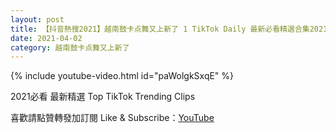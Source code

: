 ```yaml
---
layout: post
title: 【抖音熱搜2021】越南鼓卡点舞又上新了 1 TikTok Daily 最新必看精選合集2021 04 02
date: 2021-04-02
category: 越南鼓卡点舞又上新了
---
```


{% include youtube-video.html id="paWolgkSxqE" %}

2021必看 最新精選 Top TikTok Trending Clips

喜歡請點贊轉發加訂閱 Like & Subscribe：[YouTube](https://www.youtube.com/channel/UCAoR7VcanIPd04uEq_GIylA/videos)

